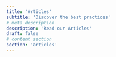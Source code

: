```yaml
---
title: 'Articles'
subtitle: 'Discover the best practices'
# meta description
description: 'Read our Articles'
draft: false
# content section
section: 'articles'
---
```

